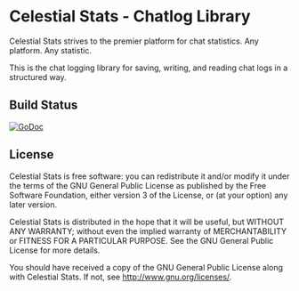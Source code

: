# Celestial Stats - Chatlog Library 

Celestial Stats strives to the premier platform for chat statistics. Any platform. Any statistic.

This is the chat logging library for saving, writing, and reading chat logs in a structured way.

## Build Status

[![GoDoc](https://godoc.org/github.com/celestialstats/chatlog?status.svg)](https://godoc.org/github.com/celestialstats/chatlog)

## License

Celestial Stats is free software: you can redistribute it and/or modify it under the terms of the GNU General Public License as published by the Free Software Foundation, either version 3 of the License, or (at your option) any later version.

Celestial Stats is distributed in the hope that it will be useful, but WITHOUT ANY WARRANTY; without even the implied warranty of MERCHANTABILITY or FITNESS FOR A PARTICULAR PURPOSE.  See the GNU General Public License for more details.

You should have received a copy of the GNU General Public License along with Celestial Stats.  If not, see <http://www.gnu.org/licenses/>.
